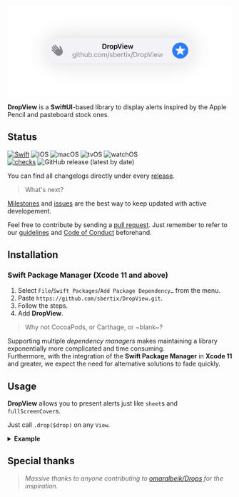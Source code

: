 <img alt="Notification" src="https://github.com/sbertix/DropView/blob/main/Resources/notification.png" />

<br />

**DropView** is a **SwiftUI**-based library to display alerts inspired by the Apple Pencil and pasteboard stock ones. 

<p />

## Status
[![Swift](https://img.shields.io/badge/Swift-5.2-%239872AB?style=flat&logo=swift)](https://swift.org)
![iOS](https://img.shields.io/badge/iOS-13.0-9872AB)
![macOS](https://img.shields.io/badge/macOS-10.15-9872AB)
![tvOS](https://img.shields.io/badge/tvOS-13.0-9872AB)
![watchOS](https://img.shields.io/badge/watchOS-6.0-9872AB)
<br />
[![checks](https://github.com/sbertix/DropView/actions/workflows/push.yml/badge.svg?branch=main)](https://github.com/sbertix/DropView/actions/workflows/push.yml)
![GitHub release (latest by date)](https://img.shields.io/github/v/release/sbertix/DropView)

You can find all changelogs directly under every [release](https://github.com/sbertix/DropView/releases).

> What's next?

[Milestones](https://github.com/sbertix/DropView/milestones) and [issues](https://github.com/sbertix/DropView/issues) are the best way to keep updated with active developement.

Feel free to contribute by sending a [pull request](https://github.com/sbertix/DropView/pulls).
Just remember to refer to our [guidelines](CONTRIBUTING.md) and [Code of Conduct](CODE_OF_CONDUCT.md) beforehand.

<p />

## Installation
### Swift Package Manager (Xcode 11 and above)
1. Select `File`/`Swift Packages`/`Add Package Dependency…` from the menu.
1. Paste `https://github.com/sbertix/DropView.git`.
1. Follow the steps.
1. Add **DropView**.

> Why not CocoaPods, or Carthage, or ~blank~?

Supporting multiple _dependency managers_ makes maintaining a library exponentially more complicated and time consuming.\
Furthermore, with the integration of the **Swift Package Manager** in **Xcode 11** and greater, we expect the need for alternative solutions to fade quickly.

<p />

## Usage

**DropView** allows you to present alerts just like `sheet`s and `fullScreenCover`s. 

Just call `.drop($drop)` on any `View`. 

<details><summary><strong>Example</strong></summary>
    <p>

```swift
import SwiftUI

import DropView

struct YourView: View {
    /// An optional `Drop` binding.
    @State var drop: Drop?
    /// The current posiiton.
    @State var alignmentValue: Int = 0
    /// Autohides after a given amount of seconds.
    @State var seconds: TimeInterval = 2

    /// The vertical alignment.
    private var alignment: VerticalAlignment {
        switch alignmentValue {
        case 1: return .center
        case 2: return .bottom
        default: return .top
        }
    }

    /// The underlying view.
    var body: some View {
        VStack(spacing: 8) {
            Slider(value: $seconds, in: 2...10)
                .padding(.horizontal)
            Picker("Alignment", selection: $alignmentValue) {
                Text("Top").tag(0)
                Text("Center").tag(1)
                Text("Bottom").tag(2)
            }
            Button(action: {
                drop = .init(title: "DropView",
                             subtitle: "github.com/sbertix/DropView",
                             icon: Image(systemName: "hand.wave.fill").resizable(),
                             action: Image(systemName: "star.circle.fill").resizable())
            }) {
                Text("Present").bold()
            }
            Button(action: {
                drop = nil
            }) {
                Text("Hide").foregroundColor(.red)
            }
        }
        .drop($drop, hidingAfter: seconds, alignment: alignment)
    }
}
```
</details>

<p />

## Special thanks

> _Massive thanks to anyone contributing to [omaralbeik/Drops](https://github.com/omaralbeik/Drops) for the inspiration._

